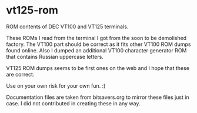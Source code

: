 # vt125-rom
ROM contents of DEC VT100 and VT125 terminals.

These ROMs I read from the terminal I got from the soon to be demolished factory. The VT100 part should be correct as it fits other VT100 ROM dumps found online. Also I dumped an additional VT100 character generator ROM that contains Russian uppercase letters.

VT125 ROM dumps seems to be first ones on the web and I hope that these are correct.

Use on your own risk for your own fun. :)

Documentation files are taken from bitsavers.org to mirror these files just in case. I did not contributed in creating these in any way.

